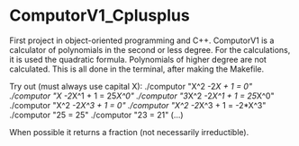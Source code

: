 # ComputorV1_Cplusplus
First project in object-oriented programming and C++.
ComputorV1 is a calculator of polynomials in the second or less degree. For the calculations, it is used the quadratic formula.
Polynomials of higher degree are not calculated.
This is all done in the terminal, after making the Makefile.

Try out (must always use capital X):
./computor "X^2 -2*X + 1 = 0"
./computor "X -2*X^1 + 1 = 25*X^0"
./computor "3*X^2 -2*X^1 + 1 = 25*X^0"
./computor "X^2 -2*X^3 + 1 = 0"
./computor "X^2 -2*X^3 + 1 = -2*X^3"
./computor "25 = 25"
./computor "23 = 21"
(...)

When possible it returns a fraction (not necessarily irreductible). 
